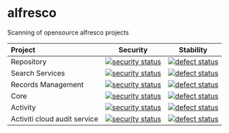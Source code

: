 # alfresco
Scanning of opensource alfresco projects

| Project            | Security      | Stability  |
|:------------------ | ------------- | ---------- |
| Repository         | [![security status](https://www.meterian.com/badge/gh/Alfresco/alfresco-repository/security)](https://www.meterian.com/report/gh/Alfresco/alfresco-repository) | [![defect status](https://www.meterian.com/badge/gh/Alfresco/alfresco-repository/stability)](https://www.meterian.com/report/gh/Alfresco/alfresco-repository) |
| Search Services    | [![security status](https://www.meterian.com/badge/gh/Alfresco/SearchServices/security)](https://www.meterian.com/report/gh/Alfresco/SearchServices) | [![defect status](https://www.meterian.com/badge/gh/Alfresco/SearchServices/stability)](https://www.meterian.com/report/gh/Alfresco/SearchServices) |
| Records Management | [![security status](https://www.meterian.com/badge/gh/Alfresco/records-management/security)](https://www.meterian.com/report/gh/Alfresco/records-management) | [![defect status](https://www.meterian.com/badge/gh/Alfresco/records-management/stability)](https://www.meterian.com/report/gh/Alfresco/records-management) |
| Core               | [![security status](https://www.meterian.com/badge/gh/Alfresco/alfresco-core/security)](https://www.meterian.com/report/gh/Alfresco/alfresco-core) | [![defect status](https://www.meterian.com/badge/gh/Alfresco/alfresco-core/stability)](https://www.meterian.com/report/gh/Alfresco/alfresco-core) |
| Activity           | [![security status](https://www.meterian.com/badge/gh/Activiti/Activiti/security)](https://www.meterian.com/report/gh/Activiti/Activiti) | [![defect status](https://www.meterian.com/badge/gh/Activiti/Activiti/stability)](https://www.meterian.com/report/gh/Activiti/Activiti) |
| Activiti cloud audit service         | [![security status](https://www.meterian.com/badge/gh/Activiti/activiti-cloud-audit-service/security)](https://www.meterian.com/report/gh/Activiti/activiti-cloud-audit-service) | [![defect status](https://www.meterian.com/badge/gh/Activiti/activiti-cloud-audit-service/stability)](https://www.meterian.com/report/gh/Activiti/activiti-cloud-audit-service) |
